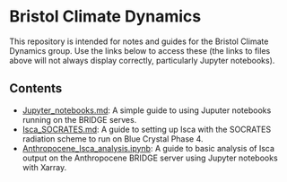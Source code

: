 # Bristol Climate Dynamics

This repository is intended for notes and guides for the Bristol Climate Dynamics group. Use the links below to access these (the links to files above will not always display correctly, particularly Jupyter notebooks).

## Contents

- [Jupyter_notebooks.md](https://github.com/wseviour/Bristol_Climate_Dynamics/blob/master/Jupyter_notebooks.md): A simple guide to using Juputer notebooks running on the BRIDGE serves.
- [Isca_SOCRATES.md](https://github.com/wseviour/Bristol_Climate_Dynamics/blob/master/Isca_SOCRATES.md): A guide to setting up Isca with the SOCRATES radiation scheme to run on Blue Crystal Phase 4. 
- [Anthropocene_Isca_analysis.ipynb](https://nbviewer.jupyter.org/github/wseviour/Bristol_Climate_Dynamics/blob/master/Anthropocene_Isca_analysis.ipynb): A guide to basic analysis of Isca output on the Anthropocene BRIDGE server using Jupyter notebooks with Xarray. 
